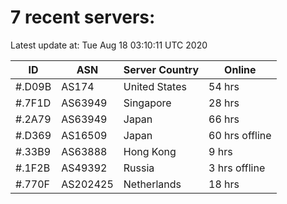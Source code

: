 # 7 recent servers:

Latest update at: Tue Aug 18 03:10:11 UTC 2020

| ID | ASN | Server Country | Online |
| -- | --- | -------------- | ------ |
| #.D09B | AS174 | United States | 54 hrs |
| #.7F1D | AS63949 | Singapore | 28 hrs |
| #.2A79 | AS63949 | Japan | 66 hrs |
| #.D369 | AS16509 | Japan | 60 hrs offline |
| #.33B9 | AS63888 | Hong Kong | 9 hrs |
| #.1F2B | AS49392 | Russia | 3 hrs offline |
| #.770F | AS202425 | Netherlands | 18 hrs |

